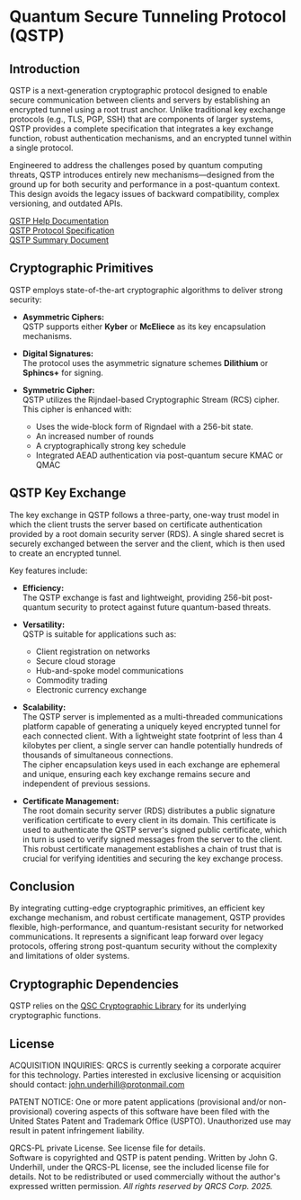 # Quantum Secure Tunneling Protocol (QSTP)

## Introduction

QSTP is a next-generation cryptographic protocol designed to enable secure communication between clients and servers by establishing an encrypted tunnel using a root trust anchor. Unlike traditional key exchange protocols (e.g., TLS, PGP, SSH) that are components of larger systems, QSTP provides a complete specification that integrates a key exchange function, robust authentication mechanisms, and an encrypted tunnel within a single protocol.

Engineered to address the challenges posed by quantum computing threats, QSTP introduces entirely new mechanisms—designed from the ground up for both security and performance in a post-quantum context. This design avoids the legacy issues of backward compatibility, complex versioning, and outdated APIs.

[QSTP Help Documentation](https://qrcs-corp.github.io/QSTP/)  
[QSTP Protocol Specification](https://qrcs-corp.github.io/QSTP/pdf/QSTP_Specification.pdf)  
[QSTP Summary Document](https://qrcs-corp.github.io/QSTP/pdf/QSTP_Summary.pdf)  

## Cryptographic Primitives

QSTP employs state-of-the-art cryptographic algorithms to deliver strong security:

- **Asymmetric Ciphers:**  
  QSTP supports either **Kyber** or **McEliece** as its key encapsulation mechanisms.

- **Digital Signatures:**  
  The protocol uses the asymmetric signature schemes **Dilithium** or **Sphincs+** for signing.

- **Symmetric Cipher:**  
  QSTP utilizes the Rijndael-based Cryptographic Stream (RCS) cipher. This cipher is enhanced with:
  - Uses the wide-block form of Rigndael with a 256-bit state.
  - An increased number of rounds
  - A cryptographically strong key schedule
  - Integrated AEAD authentication via post-quantum secure KMAC or QMAC

## QSTP Key Exchange

The key exchange in QSTP follows a three-party, one-way trust model in which the client trusts the server based on certificate authentication provided by a root domain security server (RDS). A single shared secret is securely exchanged between the server and the client, which is then used to create an encrypted tunnel.

Key features include:

- **Efficiency:**  
  The QSTP exchange is fast and lightweight, providing 256-bit post-quantum security to protect against future quantum-based threats.

- **Versatility:**  
  QSTP is suitable for applications such as:
  - Client registration on networks
  - Secure cloud storage
  - Hub-and-spoke model communications
  - Commodity trading
  - Electronic currency exchange

- **Scalability:**  
  The QSTP server is implemented as a multi-threaded communications platform capable of generating a uniquely keyed encrypted tunnel for each connected client. With a lightweight state footprint of less than 4 kilobytes per client, a single server can handle potentially hundreds of thousands of simultaneous connections.  
  The cipher encapsulation keys used in each exchange are ephemeral and unique, ensuring each key exchange remains secure and independent of previous sessions.

- **Certificate Management:**  
  The root domain security server (RDS) distributes a public signature verification certificate to every client in its domain. This certificate is used to authenticate the QSTP server's signed public certificate, which in turn is used to verify signed messages from the server to the client. This robust certificate management establishes a chain of trust that is crucial for verifying identities and securing the key exchange process.

## Conclusion

By integrating cutting-edge cryptographic primitives, an efficient key exchange mechanism, and robust certificate management, QSTP provides flexible, high-performance, and quantum-resistant security for networked communications. It represents a significant leap forward over legacy protocols, offering strong post-quantum security without the complexity and limitations of older systems.

## Cryptographic Dependencies

QSTP relies on the [QSC Cryptographic Library](https://github.com/QRCS-CORP/QSC) for its underlying cryptographic functions.

## License

ACQUISITION INQUIRIES:
QRCS is currently seeking a corporate acquirer for this technology.
Parties interested in exclusive licensing or acquisition should contact:
john.underhill@protonmail.com  

PATENT NOTICE:
One or more patent applications (provisional and/or non-provisional) covering aspects of this software have been filed with the United States Patent and 
Trademark Office (USPTO). Unauthorized use may result in patent infringement liability.  

QRCS-PL private License. See license file for details.  
Software is copyrighted and QSTP is patent pending.
Written by John G. Underhill, under the QRCS-PL license, see the included license file for details. 
Not to be redistributed or used commercially without the author's expressed written permission. 
_All rights reserved by QRCS Corp. 2025._

